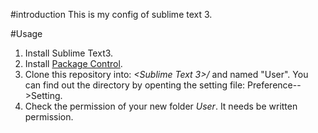 #introduction
This is my config of sublime text 3. 

#Usage
1. Install Sublime Text3.
2. Install [Package Control](https://packagecontrol.io/installation).
3. Clone this repository into: *<Sublime Text 3>/<Packages>* and named "User". You can find out the directory by openting the setting file: Preference-->Setting.
4. Check the permission of your new folder *User*. It needs be written permission.

